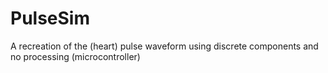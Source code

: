 # PulseSim
A recreation of the (heart) pulse waveform using discrete components and no processing (microcontroller)
